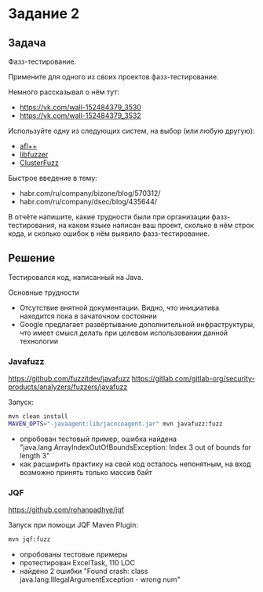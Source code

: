 # Задание 2

## Задача

Фазз-тестирование.

Примените для одного из своих проектов фазз-тестирование.

Немного рассказывал о нём тут:

- https://vk.com/wall-152484379_3530
- https://vk.com/wall-152484379_3532

Используйте одну из следующих систем, на выбор (или любую другую):

- [afl++](github.com/AFLplusplus/AFLplusplus)
- [libfuzzer](llvm.org/docs/LibFuzzer.html)
- [ClusterFuzz](github.com/google/clusterfuzz)

Быстрое введение в тему:

- habr.com/ru/company/bizone/blog/570312/
- habr.com/ru/company/dsec/blog/435644/

В отчёте напишите, какие трудности были при организации фазз-тестирования, на каком языке написан ваш проект, сколько
в нём строк кода, и сколько ошибок в нём выявило фазз-тестирование.

## Решение

Тестировался код, написанный на Java.

Основные трудности

- Отсутствие внятной документации. Видно, что инициатива находится пока в зачаточном состоянии
- Google предлагает развёртывание дополнительной инфраструктуры, что имеет смысл делать при целевом использовании данной
  технологии

### Javafuzz

https://github.com/fuzzitdev/javafuzz
https://gitlab.com/gitlab-org/security-products/analyzers/fuzzers/javafuzz

Запуск:

```bash
mvn clean install
MAVEN_OPTS="-javaagent:lib/jacocoagent.jar" mvn javafuzz:fuzz
```

- опробован тестовый пример, ошибка найдена "java.lang.ArrayIndexOutOfBoundsException: Index 3 out of bounds for length
  3"
- как расширить практику на свой код осталось непонятным, на вход возможно принять только массив байт

### JQF

https://github.com/rohanpadhye/jqf

Запуск при помощи JQF Maven Plugin:

```bash
mvn jqf:fuzz
```

- опробованы тестовые примеры
- протестирован ExcelTask, 110 LOC
- найдено 2 ошибки "Found crash: class java.lang.IllegalArgumentException - wrong num"

